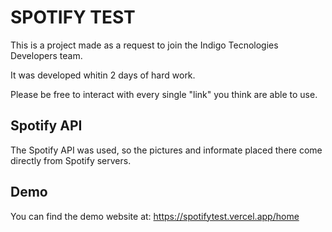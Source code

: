 # SPOTIFY TEST

This is a project made as a request to join the Indigo Tecnologies Developers team.

It was developed whitin 2 days of hard work.

Please be free to interact with every single "link" you think are able to use.

## Spotify API

The Spotify API was used, so the pictures and informate placed there come directly from Spotify servers.

## Demo

You can find the demo website at: https://spotifytest.vercel.app/home
